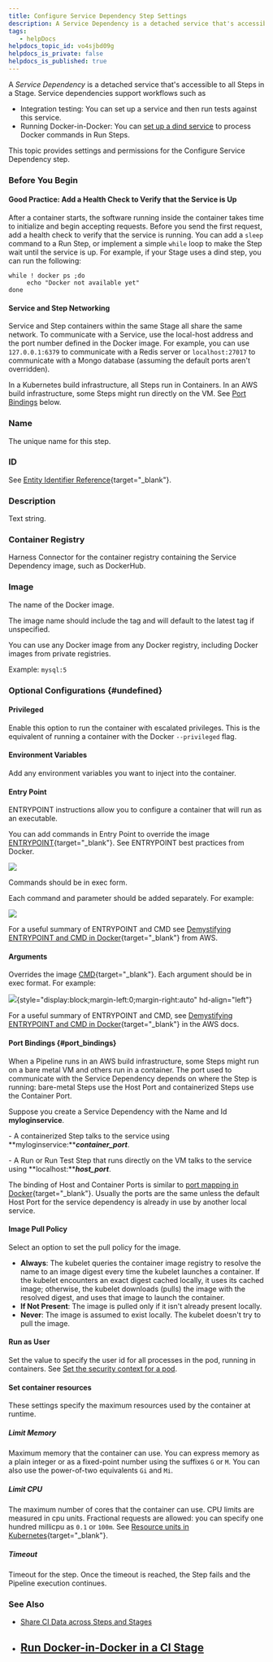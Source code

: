```yaml
---
title: Configure Service Dependency Step Settings
description: A Service Dependency is a detached service that's accessible to all Steps in a Stage. Service dependencies support workflows such as Integration testing&#58; You can set up a service and then run tests a…
tags: 
   - helpDocs
helpdocs_topic_id: vo4sjbd09g
helpdocs_is_private: false
helpdocs_is_published: true
---
```


A *Service Dependency* is a detached service that\'s accessible to all
Steps in a Stage. Service dependencies support workflows such as

-   Integration testing: You can set up a service and then run tests
    against this service.
-   Running Docker-in-Docker: You can [set up a dind
    service](https://ngdocs.harness.io/article/ajehk588p4) to process
    Docker commands in Run Steps.

This topic provides settings and permissions for the Configure Service
Dependency step.

### Before You Begin

#### Good Practice: Add a Health Check to Verify that the Service is Up

After a container starts, the software running inside the container
takes time to initialize and begin accepting requests. Before you send
the first request, add a health check to verify that the service is
running. You can add a `sleep` command to a Run Step, or implement a
simple `while` loop to make the Step wait until the service is up. For
example, if your Stage uses a dind step, you can run the following:

``` {.hljs .bash}
while ! docker ps ;do 
     echo "Docker not available yet"
done
```

#### Service and Step Networking

Service and Step containers within the same Stage all share the same
network. To communicate with a Service, use the local-host address and
the port number defined in the Docker image. For example, you can use
`127.0.0.1:6379` to communicate with a Redis server or `localhost:27017`
to communicate with a Mongo database (assuming the default ports aren\'t
overridden).

In a Kubernetes build infrastructure, all Steps run in Containers. In an
AWS build infrastructure, some Steps might run directly on the VM. See
[Port Bindings](#port_bindings) below.

### Name

The unique name for this step.

### ID

See [Entity Identifier
Reference](https://docs.harness.io/article/li0my8tcz3-entity-identifier-reference){target="_blank"}.

### Description

Text string.

### Container Registry

Harness Connector for the container registry containing the Service
Dependency image, such as DockerHub.

### Image

The name of the Docker image.

The image name should include the tag and will default to the latest tag
if unspecified.

You can use any Docker image from any Docker registry, including Docker
images from private registries.

Example: `mysql:5`

### Optional Configurations {#undefined}

#### Privileged

Enable this option to run the container with escalated privileges. This
is the equivalent of running a container with the
Docker `--privileged` flag.

#### Environment Variables

Add any environment variables you want to inject into the container.

#### Entry Point

ENTRYPOINT instructions allow you to configure a container that will run
as an executable.

You can add commands in Entry Point to override the image
[ENTRYPOINT](https://docs.docker.com/engine/reference/builder/#entrypoint){target="_blank"}.
See ENTRYPOINT best practices from Docker.

![](https://files.helpdocs.io/i5nl071jo5/articles/vo4sjbd09g/1610057502164/image.png)

Commands should be in exec form.

Each command and parameter should be added separately. For example:

![](https://files.helpdocs.io/i5nl071jo5/articles/vo4sjbd09g/1610057413349/image.png)

For a useful summary of ENTRYPOINT and CMD see [Demystifying ENTRYPOINT
and CMD in
Docker](https://aws.amazon.com/blogs/opensource/demystifying-entrypoint-cmd-docker/){target="_blank"}
from AWS.

#### Arguments

Overrides the image
[CMD](https://docs.docker.com/engine/reference/builder/#cmd){target="_blank"}.
Each argument should be in exec format. For example:

![](https://files.helpdocs.io/i5nl071jo5/articles/vo4sjbd09g/1610057506099/image.png){style="display:block;margin-left:0;margin-right:auto"
hd-align="left"}

For a useful summary of ENTRYPOINT and CMD, see [Demystifying ENTRYPOINT
and CMD in
Docker](https://aws.amazon.com/blogs/opensource/demystifying-entrypoint-cmd-docker/){target="_blank"}
in the AWS docs.

#### Port Bindings {#port_bindings}

When a Pipeline runs in an AWS build infrastructure, some Steps might
run on a bare metal VM and others run in a container. The port used to
communicate with the Service Dependency depends on where the Step is
running: bare-metal Steps use the Host Port and containerized Steps use
the Container Port.

Suppose you create a Service Dependency with the Name and Id
**myloginservice**.

\- A containerized Step talks to the service using
**myloginservice:*****container_port***.

\- A Run or Run Test Step that runs directly on the VM talks to the
service using **localhost:*****host_port***.

The binding of Host and Container Ports is similar to [port mapping in
Docker](https://docs.docker.com/config/containers/container-networking/){target="_blank"}.
Usually the ports are the same unless the default Host Port for the
service dependency is already in use by another local service.

#### Image Pull Policy

Select an option to set the pull policy for the image.

-   **Always**: The kubelet queries the container image registry to
    resolve the name to an image digest every time the kubelet launches
    a container. If the kubelet encounters an exact digest cached
    locally, it uses its cached image; otherwise, the kubelet downloads
    (pulls) the image with the resolved digest, and uses that image to
    launch the container.
-   **If Not Present**: The image is pulled only if it isn\'t already
    present locally.
-   **Never**: The image is assumed to exist locally. The kubelet
    doesn\'t try to pull the image.

#### Run as User

Set the value to specify the user id for all processes in the pod,
running in containers. See [Set the security context for a
pod](https://kubernetes.io/docs/tasks/configure-pod-container/security-context/#set-the-security-context-for-a-pod).

#### Set container resources

These settings specify the maximum resources used by the container at
runtime.

##### Limit Memory

Maximum memory that the container can use. You can express memory as a
plain integer or as a fixed-point number using the suffixes `G` or `M`.
You can also use the power-of-two equivalents `Gi` and `Mi`.

##### Limit CPU

The maximum number of cores that the container can use. CPU limits are
measured in cpu units. Fractional requests are allowed: you can specify
one hundred millicpu as `0.1` or `100m`. See [Resource units in
Kubernetes](https://kubernetes.io/docs/concepts/configuration/manage-resources-containers/#resource-units-in-kubernetes){target="_blank"}.

##### Timeout

Timeout for the step. Once the timeout is reached, the Step fails and
the Pipeline execution continues.

### See Also

-   [Share CI Data across Steps and
    Stages](https://ngdocs.harness.io/article/fbrgw2ixjr)

-   ## [Run Docker-in-Docker in a CI Stage](https://ngdocs.harness.io/article/ajehk588p4)
